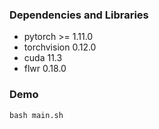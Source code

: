 
### Dependencies and Libraries
- pytorch >= 1.11.0
- torchvision 0.12.0
- cuda 11.3
- flwr 0.18.0

### Demo
```
bash main.sh
```
